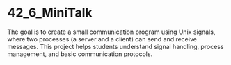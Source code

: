 # 42_6_MiniTalk
The goal is to create a small communication program using Unix signals, where two processes (a server and a client) can send and receive messages. This project helps students understand signal handling, process management, and basic communication protocols.
